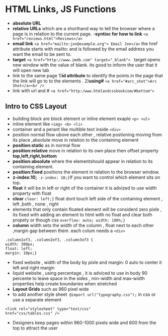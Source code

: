 #  HTML Links, JS Functions
- **absolute URL** 
- **relative URLs** which are a shorthand way to tell the browser where a page is in relation to the current page.
-**syntixc for how to link** ` <a href="reviews.html">Reviews</a> ` 
- **email link** ` <a href="mailto:jon@example.org"> Email Jon</a> ` the href attribute starts with mailto: and is followed by the email address you want the email to be sent to.
- **target** `<a href="http://www.imdb.com" target="_blank"> ` target opens new window with the value of blank. its good to inform the user that it will open new tab 
- link to the same page 1)**id attribute** to identify the points in the page that the link will go to to the elements . 2)**using#** ` <a href="#arc_shot">Arc Shot</a><br /> `
- link with url and # ` <a href="http:/www.htmlandcssbookcom/#bottom"> `

##  Intro to CSS Layout
- building block are block element or inline element exaple `<p> <ul>`
- inline element like `<img> <b> <li>`
- container and a perant like multible text inside `<div>`
- position normal flow ubove each other , relative postioning moving from its place ,absolute move in relation to the containing element 
- **position:static** as in normal flow 
- **position:relative** move in relation to its own place then offset property **top,left,right,bottom**
- **position:absolute** where the elementshould appear in relation to its containing element.
- **position:fixed** positions the element in relation to the browser window.
- **z-index:10;** ` z-index: 10;}`If you want to control which element sits on top.
- **float** it will be in left or right of the container it is advized to use width property with float 
- **clear** `clear: left;}` float dont touch left side of the containing element , left ,both , none , right
- elements that only contain floated element will be considerd zero pixle , its fixed with adding an element to html with no float and clear both propety or though css `overflow: auto; width: 100%;}`
- **column** width sets the width of the column , float next to each other ,margin gap between them .each colum needs a `<div>` 
```
.column1of3, .column2of3, .column3of3 {
width: 300px;
float: left;
margin: 10px;}
```
- fixed website , width of the body by pixle and margin: 0 auto to center it left and right margin
- liquid website , using percentage , it is adviced to use in body 90 percente to leave space in the sides , min-width and max-width properties help create boundaries when stretched 
- **Layout Grids** such as 960 pixel wide
- to add another style sheet` @import url("typography.css");` in css or use a separate <link> element
```
<link rel="stylesheet" type="text/css"
href="css/tables.css" />
```
- Designers keep pages within 960-1000 pixels wide and 600 from the top to attract the user